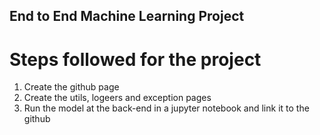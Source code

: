 ## End to End Machine Learning Project

# Steps followed for the project
1. Create the github page
2. Create the utils, logeers and exception pages
3. Run the model at the back-end in a jupyter notebook and link it to the github
